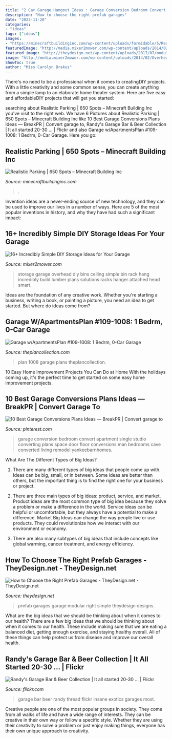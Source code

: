 ```yaml
---
title: "2 Car Garage Hangout Ideas : Garage Conversion Bedroom Convert Apartment Single Studio Converting Plans Space Door Floor Conversions Man Bedrooms Cave Converted Living Remodel Yankeebarnhomes"
description: "How to choose the right prefab garages"
date: "2022-11-20"
categories:
- "ideas"
tags: ["ideas"]
images:
- "https://minecraftbuildinginc.com/wp-content/uploads/formidable/5/Realistic-Parking-650-places-fedex-multi-story-cars-7-floors-Minecraft-Building-Ideas-5-2.jpg"
featuredImage: "http://media.mixer2mower.com/wp-content/uploads/2014/02/Overhead-Storage-Bins.jpg"
featured_image: "http://theydesign.net/wp-content/uploads/2017/07/modular-garage-designs-simple-prefab-garages-with-modular-garage-with-prefab-garages-how-to-choose-the-right-prefab-garages.jpg"
image: "http://media.mixer2mower.com/wp-content/uploads/2014/02/Overhead-Storage-Bins.jpg"
ShowToc: true
author: "Miss Carolyn Brakus"
---
```



There's no need to be a professional when it comes to creatingDIY projects. With a little creativity and some common sense, you can create anything from a simple lamp to an elaborate home theater system. Here are five easy and affordableDIY projects that will get you started: 

	

		
searching about Realistic Parking | 650 Spots – Minecraft Building Inc you've visit to the right web. We have 6 Pictures about Realistic Parking | 650 Spots – Minecraft Building Inc like 10 Best Garage Conversions Plans Ideas — BreakPR | Convert garage to, Randy&#039;s Garage Bar &amp; Beer Collection | It all started 20-30 … | Flickr and also Garage w/ApartmentsPlan #109-1008: 1 Bedrm, 0-Car Garage. Here you go:
		
    
## Realistic Parking | 650 Spots – Minecraft Building Inc

<img loading=lazy src="https://minecraftbuildinginc.com/wp-content/uploads/formidable/5/Realistic-Parking-650-places-fedex-multi-story-cars-7-floors-Minecraft-Building-Ideas-5-2.jpg" onerror="this.onerror=null;this.src='https://tse4.mm.bing.net/th?id=OIP.FfWeZ5T48BWPKDMDz59EOQHaEY&amp;pid=15.1';" alt="Realistic Parking | 650 Spots – Minecraft Building Inc">

_Source: minecraftbuildinginc.com_

>. 

	

Invention ideas are a never-ending source of new technology, and they can be used to improve our lives in a number of ways. Here are 5 of the most popular inventions in history, and why they have had such a significant impact:

    
## 16+ Incredibly Simple DIY Storage Ideas For Your Garage

<img loading=lazy src="http://media.mixer2mower.com/wp-content/uploads/2014/02/Overhead-Storage-Bins.jpg" onerror="this.onerror=null;this.src='https://tse3.mm.bing.net/th?id=OIP.0cKRYVv7yYi7ckwIl6xwqgAAAA&amp;pid=15.1';" alt="16+ Incredibly Simple DIY Storage Ideas for Your Garage">

_Source: mixer2mower.com_

>storage garage overhead diy bins ceiling simple bin rack hang incredibly build lumber plans solutions racks hanger attached head smart. 

	

Ideas are the foundation of any creative work. Whether you're starting a business, writing a book, or painting a picture, you need an idea to get started. But where do ideas come from?

    
## Garage W/ApartmentsPlan #109-1008: 1 Bedrm, 0-Car Garage

<img loading=lazy src="http://www.theplancollection.com/Upload/Designers/109/1008/A704RedFrontRenderingtinroof_891_593.jpg" onerror="this.onerror=null;this.src='https://tse1.mm.bing.net/th?id=OIP.OEHcJQIzQsWO0BkBpVgXPAHaE7&amp;pid=15.1';" alt="Garage w/ApartmentsPlan #109-1008: 1 Bedrm, 0-Car Garage">

_Source: theplancollection.com_

>plan 1008 garage plans theplancollection. 

	

10 Easy Home Improvement Projects You Can Do at Home
With the holidays coming up, it's the perfect time to get started on some easy home improvement projects.

    
## 10 Best Garage Conversions Plans Ideas — BreakPR | Convert Garage To

<img loading=lazy src="https://i.pinimg.com/736x/ce/34/17/ce3417604b5439586c67e0088f04f6d8.jpg" onerror="this.onerror=null;this.src='https://tse1.mm.bing.net/th?id=OIP.XNQzc7ZUVLl08LLJ3TrYPAHaLE&amp;pid=15.1';" alt="10 Best Garage Conversions Plans Ideas — BreakPR | Convert garage to">

_Source: pinterest.com_

>garage conversion bedroom convert apartment single studio converting plans space door floor conversions man bedrooms cave converted living remodel yankeebarnhomes. 

	

What Are The Different Types of Big Ideas?
1. There are many different types of big ideas that people come up with. Ideas can be big, small, or in between. Some ideas are better than others, but the important thing is to find the right one for your business or project.
2. There are three main types of big ideas: product, service, and market. Product ideas are the most common type of big idea because they solve a problem or make a difference in the world. Service ideas can be helpful or uncomfortable, but they always have a potential to make a difference. Market Big Ideas can change the way people live or use products. They could revolutionize how we interact with our environment or economy.

3. There are also many subtypes of big ideas that include concepts like global warming, cancer treatment, and energy efficiency.

    
## How To Choose The Right Prefab Garages - TheyDesign.net - TheyDesign.net

<img loading=lazy src="http://theydesign.net/wp-content/uploads/2017/07/modular-garage-designs-simple-prefab-garages-with-modular-garage-with-prefab-garages-how-to-choose-the-right-prefab-garages.jpg" onerror="this.onerror=null;this.src='https://tse2.mm.bing.net/th?id=OIP.pa0fnYVXXIdgXz4ZXjeaJwHaEn&amp;pid=15.1';" alt="How to Choose the Right Prefab Garages - TheyDesign.net - TheyDesign.net">

_Source: theydesign.net_

>prefab garages garage modular right simple theydesign designs. 

	

What are the big ideas that we should be thinking about when it comes to our health?
There are a few big ideas that we should be thinking about when it comes to our health. These include making sure that we are eating a balanced diet, getting enough exercise, and staying healthy overall. All of these things can help protect us from disease and improve our overall health.

    
## Randy&#039;s Garage Bar &amp; Beer Collection | It All Started 20-30 … | Flickr

<img loading=lazy src="https://c2.staticflickr.com/6/5081/5322300083_f106d42257_b.jpg" onerror="this.onerror=null;this.src='https://tse3.mm.bing.net/th?id=OIP.1EQpmjDfm8EkpZsOKoMpOwHaE8&amp;pid=15.1';" alt="Randy&#039;s Garage Bar &amp; Beer Collection | It all started 20-30 … | Flickr">

_Source: flickr.com_

>garage bar beer randy thread flickr insane exotics garages most. 

	

Creative people are one of the most popular groups in society. They come from all walks of life and have a wide range of interests. They can be creative in their own way or follow a specific style. Whether they are using their creativity to solve a problem or just enjoy making things, everyone has their own unique approach to creativity.

